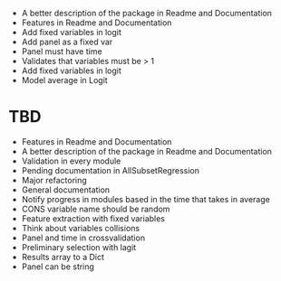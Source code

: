  - A better description of the package in Readme and Documentation
 - Features in Readme and Documentation
 - Add fixed variables in logit
 - Add panel as a fixed var
 - Panel must have time
 - Validates that variables must be > 1
 - Add fixed variables in logit
 - Model average in Logit

# TBD
 - Features in Readme and Documentation
 - A better description of the package in Readme and Documentation
 - Validation in every module
 - Pending documentation in AllSubsetRegression
 - Major refactoring
 - General documentation
 - Notify progress in modules based in the time that takes in average
 - CONS variable name should be random
 - Feature extraction with fixed variables
 - Think about variables collisions
 - Panel and time in crossvalidation
 - Preliminary selection with lagit
 - Results array to a Dict
 - Panel can be string
  